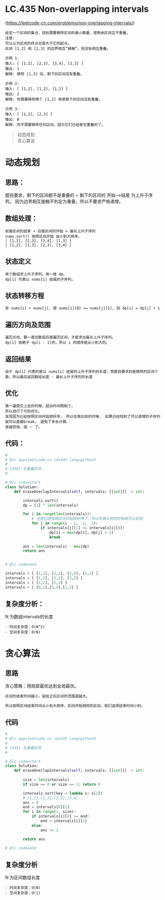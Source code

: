 LC.435 Non-overlapping intervals
====

(https://leetcode-cn.com/problems/non-overlapping-intervals/)

    给定一个区间的集合，找到需要移除区间的最小数量，使剩余区间互不重叠。
    注意:
    可以认为区间的终点总是大于它的起点。
    区间 [1,2] 和 [2,3] 的边界相互“接触”，但没有相互重叠。

    示例 1:
    输入: [ [1,2], [2,3], [3,4], [1,3] ]
    输出: 1
    解释: 移除 [1,3] 后，剩下的区间没有重叠。

    示例 2:
    输入: [ [1,2], [1,2], [1,2] ]
    输出: 2
    解释: 你需要移除两个 [1,2] 来使剩下的区间没有重叠。

    示例 3:
    输入: [ [1,2], [2,3] ]
    输出: 0
    解释: 你不需要移除任何区间，因为它们已经是无重叠的了。


> 动态规划  
> 贪心算法


动态规划
====

## 思路：
题目要求，剩下的区间都不是重叠的 = 剩下的区间的 开始-->结尾 为上升子序列。
因为边界相互接触不判定为重叠，所以不要求严格递增。

## 数组处理：
    前面区间的结束 + 后面区间的开始 = 最长上升子序列
    nums.sort() 按照区间开始 由小到大排序。
    [ [1,2], [2,3], [3,4], [1,3] ]
    [ [1,2], [1,3], [2,3], [3,4] ]

## 状态定义
    单个数组求上升子序列，用一维 dp。
    dp[i] 代表以 nums[i] 结尾的子序列。

## 状态转移方程
    有 nums[i] > nums[j], 使 nums[i][0] >= nums[j][1], 则 dp[i] = dp[j] + 1

## 遍历方向及范围
    遍历方向，要一直往数组后面遍历区间，才能求出最长上升子序列。
    dp[i] 依赖于 dp[i - 1]的，所以 i 的顺序是从小到大的。

## 返回结果
    由于 dp[i] 代表的是以 nums[i] 结尾的上升子序列的长度，而题目要求的是移除的区间个数，所以最后返回数组长度 - 最长上升子序列的长度

## 优化
    第一遍提交上去的时候，超出时间限制了。
    所以进行了代码优化。
    发现因为已经按照区间开始排好序， 所以在做比较的时候， 如果已经找到了可以递增的子序列就可以直接break， 避免了多余计算。
    直接剪枝，就 ✅ 了。

## 代码：

```python
#
# @lc app=leetcode.cn id=435 lang=python3
#
# [435] 无重叠区间
#

# @lc code=start
class Solution:
    def eraseOverlapIntervals(self, intervals: [[int]]) -> int:

        intervals.sort()
        dp = [1] * len(intervals)

        for i in range(len(intervals)):
            # 注意已经按照区间开始排好序了，所以在做比较的时候就可以剪枝
            for j in range(i - 1, -1, -1):
                if intervals[j][1] <= intervals[i][0]:
                    dp[i] = max(dp[i], dp[j] + 1)
                    break
        
        ans = len(intervals) - max(dp)
        return ans
               

# @lc code=end

intervals = [ [1,2], [2,3], [3,4], [1,3] ]
intervals = [ [1,2], [1,2], [1,2] ]
intervals = [ [1,2], [2,3] ]
intervals = [ [0,1],[3,4],[1,2] ] 
```

## 复杂度分析：
N 为数组intervals的长度

    - 时间复杂度：O(N^2)
    - 空间复杂度：O(N)


贪心算法
====

## 思路

贪心策略：用局部最优达到全局最优。

    区间的结束时间越小，留给之后区间的范围就越大。
    
    所以按照区间结束时间从小到大排序，区间开始相同的区间，我们选择结束时间小的。

## 代码

```python
#
# @lc app=leetcode.cn id=435 lang=python3
#
# [435] 无重叠区间
#

# @lc code=start
class Solution:
    def eraseOverlapIntervals(self, intervals: [[int]]) -> int:
        
        size = len(intervals)
        if size == 0 or size == 1: return 0

        intervals.sort(key = lambda x: x[1])
        # [1,2],[1,3],[2,3],[3,4]
        ans = 0
        end = intervals[0][1]
        for i in range(1, size):
            if intervals[i][0] >= end:
                end = intervals[i][1]
            else:
                ans += 1

        return ans

# @lc code=end
```

## 复杂度分析
N 为区间数组长度

    - 时间复杂度：O(N)
    - 空间复杂度：O(1)
